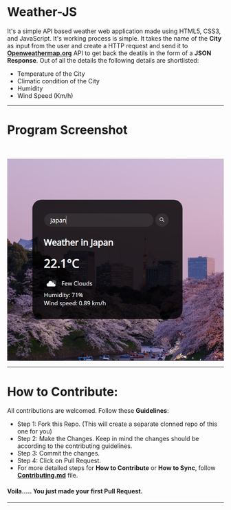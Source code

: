 # Weather-JS
It's a simple API based weather web application made using HTML5, CSS3, and JavaScript. It's working process is simple. It takes the name of the **City** as input from the user and create a HTTP request and send it to **[Openweathermap.org](openweathermap.org)** API to get back the deatils in the form of a **JSON Response**. Out of all the details the following details are shortlisted:
 - Temperature of the City
 - Climatic condition of the City
 - Humidity
 - Wind Speed (Km/h)

---

# Program Screenshot

<br>
<p align="center"><img src="https://github.com/DeepNinja07x/Weather-JS/blob/main/project_screenshot.PNG" align="center" alt="screenshot"></p>

---
# How to Contribute:

All contributions are welcomed. Follow these __Guidelines__:
- Step 1: Fork this Repo. (This will create a separate clonned repo of this one for you)
- Step 2: Make the Changes. Keep in mind the changes should be according to the contributing guidelines.
- Step 3: Commit the changes.
- Step 4: Click on Pull Request.
- For more detailed steps for __How to Contribute__ or __How to Sync__, follow [__Contributing.md__](https://github.com/DeepNinja07x/Weather-JS/blob/main/CONTRIBUTING.md) file.
#### Voila..... You just made your first Pull Request.

---
